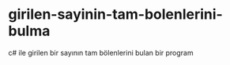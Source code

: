 # girilen-sayinin-tam-bolenlerini-bulma
c# ile girilen bir sayının tam bölenlerini bulan bir program
